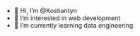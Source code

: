 - 👋 Hi, I’m @Kostiantyn 
- 👀 I’m interested in web development
- 🌱 I’m currently learning data engineering

<!---
Kosstiantyn/Kosstiantyn is a ✨ special ✨ repository because its `README.md` (this file) appears on your GitHub profile.
You can click the Preview link to take a look at your changes.
--->
